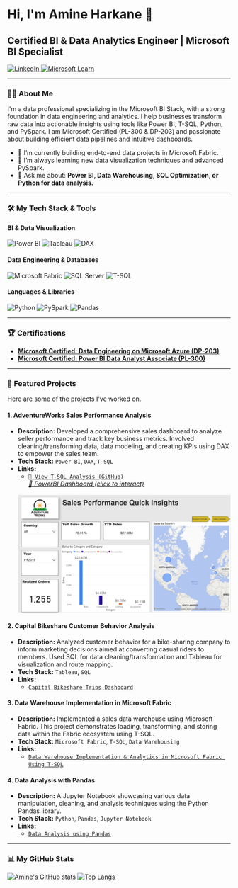 
# Hi, I'm Amine Harkane 👋
## Certified BI & Data Analytics Engineer | Microsoft BI Specialist

<a href="https://www.linkedin.com/in/HarkaneAmine" target="_blank">
    <img src="https://img.shields.io/badge/LinkedIn-0A66C2?style=for-the-badge&logo=linkedin&logoColor=white" alt="LinkedIn"/>
</a>
<a href="https://learn.microsoft.com/en-us/users/amineharkane-6987/" target="_blank">
    <img src="https://img.shields.io/badge/Microsoft_Learn-0078D4?style=for-the-badge&logo=microsoft&logoColor=white" alt="Microsoft Learn"/>
</a>

---

### 👨‍💻 About Me

I'm a data professional specializing in the Microsoft BI Stack, with a strong foundation in data engineering and analytics. I help businesses transform raw data into actionable insights using tools like Power BI, T-SQL, Python, and PySpark. I am Microsoft Certified (PL-300 & DP-203) and passionate about building efficient data pipelines and intuitive dashboards.

- 🔭 I’m currently building end-to-end data projects in Microsoft Fabric.
- 🌱 I’m always learning new data visualization techniques and advanced PySpark.
- 💬 Ask me about: **Power BI, Data Warehousing, SQL Optimization, or Python for data analysis.**

---

### 🛠️ My Tech Stack & Tools

#### BI & Data Visualization
<img src="https://img.shields.io/badge/Power_BI-F2C811?style=for-the-badge&logo=powerbi&logoColor=black" alt="Power BI"/>
<img src="https://img.shields.io/badge/Tableau-E97627?style=for-the-badge&logo=tableau&logoColor=white" alt="Tableau"/>
<img src="https://img.shields.io/badge/DAX-666666?style=for-the-badge" alt="DAX"/>

#### Data Engineering & Databases
<img src="https://img.shields.io/badge/Microsoft_Fabric-0078D4?style=for-the-badge&logo=microsoft&logoColor=white" alt="Microsoft Fabric"/>
<img src="https://img.shields.io/badge/SQL_Server-CC2927?style=for-the-badge&logo=microsoftsqlserver&logoColor=white" alt="SQL Server"/>
<img src="https://img.shields.io/badge/T--SQL-CC2927?style=for-the-badge" alt="T-SQL"/>

#### Languages & Libraries
<img src="https://img.shields.io/badge/Python-3776AB?style=for-the-badge&logo=python&logoColor=white" alt="Python"/>
<img src="https://img.shields.io/badge/PySpark-E25A1C?style=for-the-badge&logo=apachespark&logoColor=white" alt="PySpark"/>
<img src="https://img.shields.io/badge/Pandas-150458?style=for-the-badge&logo=pandas&logoColor=white" alt="Pandas"/>

---

### 🏆 Certifications

- [**Microsoft Certified: Data Engineering on Microsoft Azure (DP-203)**](https://learn.microsoft.com/en-us/users/amineharkane-6987/credentials/19a5370ba9092706?ref=https%3A%2F%2Fwww.linkedin.com%2F)
- [**Microsoft Certified: Power BI Data Analyst Associate (PL-300)**](https://learn.microsoft.com/en-us/users/amineharkane-6987/credentials/6fa9f192fce1221c?ref=https%3A%2F%2Fwww.linkedin.com%2F)

---

### 🚀 Featured Projects

Here are some of the projects I've worked on.

#### 1. AdventureWorks Sales Performance Analysis
* **Description:** Developed a comprehensive sales dashboard to analyze seller performance and track key business metrics. Involved cleaning/transforming data, data modeling, and creating KPIs using DAX to empower the sales team.
* **Tech Stack:** `Power BI`, `DAX`, `T-SQL`
* **Links:**
    * [`🔗 View T-SQL Analysis (GitHub)`](https://github.com/HarkaneAmine/SQL/blob/main/T-SQL%20Project.ipynb)</br>
       <a href="https://app.powerbi.com/view?r=eyJrIjoiMzlhOGMyMGItZjdkNS00NzgwLWJkNmMtNmZkYjVmMTg4NDg0IiwidCI6IjBhNmU5Njk2LWE1ZDktNDFiOS04MDhmLWI4YTQ1YjJhMmI2MyJ9" target="_blank">
    <i>🔗 PowerBI Dashboard (click to interact)</i>
    <br>
    <img src="dashboard-preview.png" alt="AdventureWorks Sales Dashboard Preview" width="600"/>
  </a>

#### 2. Capital Bikeshare Customer Behavior Analysis
* **Description:** Analyzed customer behavior for a bike-sharing company to inform marketing decisions aimed at converting casual riders to members. Used SQL for data cleaning/transformation and Tableau for visualization and route mapping.
* **Tech Stack:** `Tableau`, `SQL`
* **Links:**
    * [`Capital Bikeshare Trips Dashboard`](https://public.tableau.com/app/profile/mohamed.amine.harkane/viz/UrbanBikeSharinginWashingtonDCNeighbourhood/UrbanBikeSharinginWashingtongDCNeighbourhood)

#### 3. Data Warehouse Implementation in Microsoft Fabric
* **Description:** Implemented a sales data warehouse using Microsoft Fabric. This project demonstrates loading, transforming, and storing data within the Fabric ecosystem using T-SQL.
* **Tech Stack:** `Microsoft Fabric`, `T-SQL`, `Data Warehousing`
* **Links:**
    * [`Data Warehouse Implementation & Analytics in Microsoft Fabric Using T-SQL`](https://github.com/HarkaneAmine/SQL/blob/main/topubilishproject/Sales%20Data%20Load%20to%20Warehouse.ipynb)

#### 4. Data Analysis with Pandas
* **Description:** A Jupyter Notebook showcasing various data manipulation, cleaning, and analysis techniques using the Python Pandas library.
* **Tech Stack:** `Python`, `Pandas`, `Jupyter Notebook`
* **Links:**
    * [`Data Analysis using Pandas`](https://github.com/AmineHarkane/Pandas/blob/main/Data%20Analysis%20using%20Pandas.ipynb)

---

### 📊 My GitHub Stats

[![Amine's GitHub stats](https://github-readme-stats.vercel.app/api?username=aharkane&show_icons=true&theme=radical)](https://github.com/aharkane)
[![Top Langs](https://github-readme-stats.vercel.app/api/top-langs/?username=aharkane&layout=compact&theme=radical)](https://github.com/aharkane)
